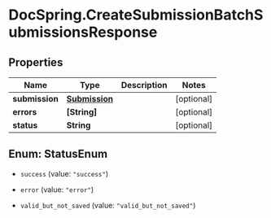 # DocSpring.CreateSubmissionBatchSubmissionsResponse

## Properties
Name | Type | Description | Notes
------------ | ------------- | ------------- | -------------
**submission** | [**Submission**](Submission.md) |  | [optional] 
**errors** | **[String]** |  | [optional] 
**status** | **String** |  | [optional] 


<a name="StatusEnum"></a>
## Enum: StatusEnum


* `success` (value: `"success"`)

* `error` (value: `"error"`)

* `valid_but_not_saved` (value: `"valid_but_not_saved"`)




